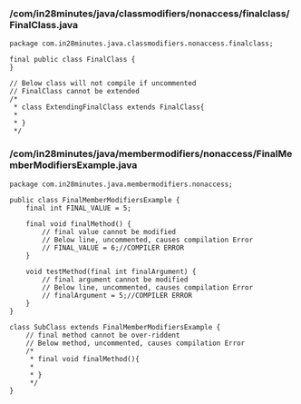 ### /com/in28minutes/java/classmodifiers/nonaccess/finalclass/FinalClass.java
```
package com.in28minutes.java.classmodifiers.nonaccess.finalclass;

final public class FinalClass {
}

// Below class will not compile if uncommented
// FinalClass cannot be extended
/*
 * class ExtendingFinalClass extends FinalClass{
 * 
 * }
 */
```
### /com/in28minutes/java/membermodifiers/nonaccess/FinalMemberModifiersExample.java
```
package com.in28minutes.java.membermodifiers.nonaccess;

public class FinalMemberModifiersExample {
	final int FINAL_VALUE = 5;

	final void finalMethod() {
		// final value cannot be modified
		// Below line, uncommented, causes compilation Error
		// FINAL_VALUE = 6;//COMPILER ERROR
	}

	void testMethod(final int finalArgument) {
		// final argument cannot be modified
		// Below line, uncommented, causes compilation Error
		// finalArgument = 5;//COMPILER ERROR
	}
}

class SubClass extends FinalMemberModifiersExample {
	// final method cannot be over-riddent
	// Below method, uncommented, causes compilation Error
	/*
	 * final void finalMethod(){
	 * 
	 * }
	 */
}
```
